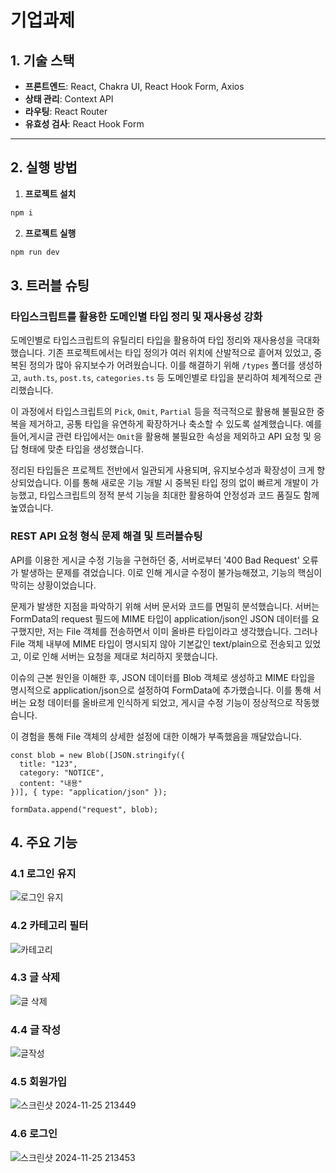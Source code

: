 # 기업과제

## 1. 기술 스택
- **프론트엔드**: React, Chakra UI, React Hook Form, Axios
- **상태 관리**: Context API
- **라우팅**: React Router
- **유효성 검사**: React Hook Form
---

## 2. 실행 방법

1. **프로젝트 설치**
```bash
npm i
```  
  
2. **프로젝트 실행**
```bash
npm run dev
```

## 3. 트러블 슈팅

### **타입스크립트를 활용한 도메인별 타입 정리 및 재사용성 강화**

도메인별로 타입스크립트의 유틸리티 타입을 활용하여 타입 정리와 재사용성을 극대화했습니다. 기존 프로젝트에서는 타입 정의가 여러 위치에 산발적으로 흩어져 있었고, 중복된 정의가 많아 유지보수가 어려웠습니다. 이를 해결하기 위해 `/types` 폴더를 생성하고, `auth.ts`, `post.ts`, `categories.ts` 등 도메인별로 타입을 분리하여 체계적으로 관리했습니다.

이 과정에서 타입스크립트의 `Pick`, `Omit`, `Partial` 등을 적극적으로 활용해 불필요한 중복을 제거하고, 공통 타입을 유연하게 확장하거나 축소할 수 있도록 설계했습니다. 예를 들어,게시글 관련 타입에서는 `Omit`을 활용해 불필요한 속성을 제외하고 API 요청 및 응답 형태에 맞춘 타입을 생성했습니다.

정리된 타입들은 프로젝트 전반에서 일관되게 사용되며, 유지보수성과 확장성이 크게 향상되었습니다. 이를 통해 새로운 기능 개발 시 중복된 타입 정의 없이 빠르게 개발이 가능했고, 타입스크립트의 정적 분석 기능을 최대한 활용하여 안정성과 코드 품질도 함께 높였습니다.

### **REST API 요청 형식 문제 해결 및 트러블슈팅**

API를 이용한 게시글 수정 기능을 구현하던 중, 서버로부터 '400 Bad Request' 오류가 발생하는 문제를 겪었습니다. 이로 인해 게시글 수정이 불가능해졌고, 기능의 핵심이 막히는 상황이었습니다.

문제가 발생한 지점을 파악하기 위해 서버 문서와 코드를 면밀히 분석했습니다. 서버는 FormData의 request 필드에 MIME 타입이 application/json인 JSON 데이터를 요구했지만, 저는 File 객체를 전송하면서 이미 올바른 타입이라고 생각했습니다. 그러나 File 객체 내부에 MIME 타입이 명시되지 않아 기본값인 text/plain으로 전송되고 있었고, 이로 인해 서버는 요청을 제대로 처리하지 못했습니다.

이슈의 근본 원인을 이해한 후, JSON 데이터를 Blob 객체로 생성하고 MIME 타입을 명시적으로 application/json으로 설정하여 FormData에 추가했습니다. 이를 통해 서버는 요청 데이터를 올바르게 인식하게 되었고, 게시글 수정 기능이 정상적으로 작동했습니다.

이 경험을 통해 File 객체의 상세한 설정에 대한 이해가 부족했음을 깨달았습니다.

```tsx
const blob = new Blob([JSON.stringify({
  title: "123",
  category: "NOTICE",
  content: "내용"
})], { type: "application/json" });

formData.append("request", blob);
```


## **4. 주요 기능**

### **4.1 로그인 유지**

![로그인 유지](https://github.com/user-attachments/assets/7d10633c-339a-43b3-b208-5960aa9b4301)

### **4.2 카테고리 필터**


![카테고리](https://github.com/user-attachments/assets/4c6caca1-8bb5-414b-8dac-ba68852690cd)

### **4.3 글 삭제**

![글 삭제](https://github.com/user-attachments/assets/d4777aca-b378-413f-92fb-34ffb2f2d34d)

### **4.4 글 작성**
![글작성](https://github.com/user-attachments/assets/462f25a3-5154-4652-a556-af606299d6ae)

### **4.5 회원가입**
![스크린샷 2024-11-25 213449](https://github.com/user-attachments/assets/13a8e01d-e09f-48f8-9f87-bc7fcaa50f17)

### **4.6 로그인**
![스크린샷 2024-11-25 213453](https://github.com/user-attachments/assets/c3fefccf-f357-4cf1-848a-08c1b204d26f)
